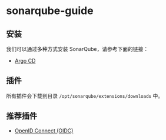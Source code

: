 # sonarqube-guide

## 安装
我们可以通过多种方式安装 SonarQube，请参考下面的链接：

* [Argo CD](https://github.com/devops-ws/argo-cd-guide/blob/master/examples/sonarqube.md)

## 插件
所有插件会下载到目录 `/opt/sonarqube/extensions/downloads` 中。

## 推荐插件
* [OpenID Connect (OIDC)](https://github.com/vaulttec/sonar-auth-oidc)
